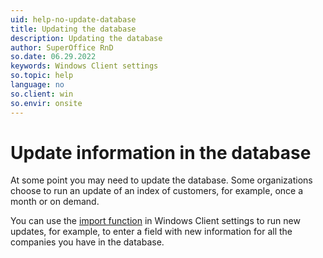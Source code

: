 ```yaml
---
uid: help-no-update-database
title: Updating the database
description: Updating the database
author: SuperOffice RnD
so.date: 06.29.2022
keywords: Windows Client settings
so.topic: help
language: no
so.client: win
so.envir: onsite
---
```


# Update information in the database

At some point you may need to update the database. Some organizations choose to run an update of an index of customers, for example, once a month or on demand.

You can use the [import function][1] in Windows Client settings to run new updates, for example, to enter a field with new information for all the companies you have in the database.

<!-- Referenced links -->
[1]: import/importing-files.md

<!-- Referenced images -->

